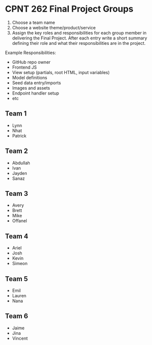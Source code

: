 # CPNT 262 Final Project Groups
1. Choose a team name
2. Choose a website theme/product/service
3. Assign the key roles and responsibilities for each group member in delivering the Final Project. After each entry write a short summary defining their role and what their responsibilities are in the project.

Example Responsibilities:
- GitHub repo owner
- Frontend JS
- View setup (partials, root HTML, input variables)
- Model definitions
- Seed data entry/imports
- Images and assets
- Endpoint handler setup
- etc

## Team 1
- Lynn
- Nhat
- Patrick

## Team 2
- Abdullah
- Ivan
- Jayden
- Sanaz

## Team 3
- Avery
- Brett
- Mike
- Offanel

## Team 4
- Ariel
- Josh
- Kevin
- Simeon

## Team 5
- Emil
- Lauren
- Nana

## Team 6
- Jaime
- Jina
- Vincent